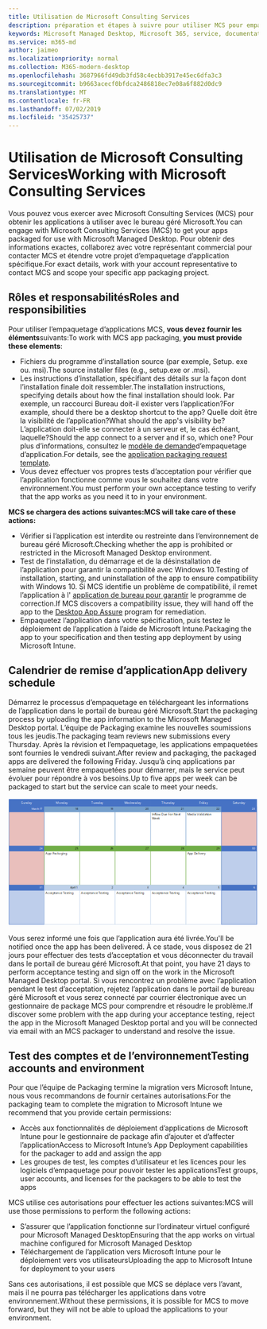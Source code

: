 ```yaml
---
title: Utilisation de Microsoft Consulting Services
description: préparation et étapes à suivre pour utiliser MCS pour empaqueter vos applications
keywords: Microsoft Managed Desktop, Microsoft 365, service, documentation, applications, MCS, Packaging
ms.service: m365-md
author: jaimeo
ms.localizationpriority: normal
ms.collection: M365-modern-desktop
ms.openlocfilehash: 3687966fd49db3fd58c4ecbb3917e45ec6dfa3c3
ms.sourcegitcommit: b9663acecf0bfdca2486818ec7e08a6f882d0dc9
ms.translationtype: MT
ms.contentlocale: fr-FR
ms.lasthandoff: 07/02/2019
ms.locfileid: "35425737"
---
```

# <a name="working-with-microsoft-consulting-services"></a><span data-ttu-id="b6324-104">Utilisation de Microsoft Consulting Services</span><span class="sxs-lookup"><span data-stu-id="b6324-104">Working with Microsoft Consulting Services</span></span>

<span data-ttu-id="b6324-105">Vous pouvez vous exercer avec Microsoft Consulting Services (MCS) pour obtenir les applications à utiliser avec le bureau géré Microsoft.</span><span class="sxs-lookup"><span data-stu-id="b6324-105">You can engage with Microsoft Consulting Services (MCS) to get your apps packaged for use with Microsoft Managed Desktop.</span></span> <span data-ttu-id="b6324-106">Pour obtenir des informations exactes, collaborez avec votre représentant commercial pour contacter MCS et étendre votre projet d’empaquetage d’application spécifique.</span><span class="sxs-lookup"><span data-stu-id="b6324-106">For exact details, work with your account representative to contact MCS and scope your specific app packaging project.</span></span>

## <a name="roles-and-responsibilities"></a><span data-ttu-id="b6324-107">Rôles et responsabilités</span><span class="sxs-lookup"><span data-stu-id="b6324-107">Roles and responsibilities</span></span>

<span data-ttu-id="b6324-108">Pour utiliser l’empaquetage d’applications MCS, **vous devez fournir les éléments**suivants:</span><span class="sxs-lookup"><span data-stu-id="b6324-108">To work with MCS app packaging, **you must provide these elements**:</span></span>

- <span data-ttu-id="b6324-109">Fichiers du programme d’installation source (par exemple, Setup. exe ou. msi).</span><span class="sxs-lookup"><span data-stu-id="b6324-109">The source installer files (e.g., setup.exe or .msi).</span></span>
- <span data-ttu-id="b6324-110">Les instructions d’installation, spécifiant des détails sur la façon dont l’installation finale doit ressembler.</span><span class="sxs-lookup"><span data-stu-id="b6324-110">The installation instructions, specifying details about how the final installation should look.</span></span> <span data-ttu-id="b6324-111">Par exemple, un raccourci Bureau doit-il exister vers l’application?</span><span class="sxs-lookup"><span data-stu-id="b6324-111">For example, should there be a desktop shortcut to the app?</span></span> <span data-ttu-id="b6324-112">Quelle doit être la visibilité de l’application?</span><span class="sxs-lookup"><span data-stu-id="b6324-112">What should the app's visibility be?</span></span> <span data-ttu-id="b6324-113">L’application doit-elle se connecter à un serveur et, le cas échéant, laquelle?</span><span class="sxs-lookup"><span data-stu-id="b6324-113">Should the app connect to a server and if so, which one?</span></span> <span data-ttu-id="b6324-114">Pour plus d’informations, consultez le [modèle de demande](https://github.com/MicrosoftDocs/microsoft-365-docs/raw/public/microsoft-365/managed-desktop/get-ready/downloads/app-packaging-template.docx)d’empaquetage d’application.</span><span class="sxs-lookup"><span data-stu-id="b6324-114">For details, see the [application packaging request template](https://github.com/MicrosoftDocs/microsoft-365-docs/raw/public/microsoft-365/managed-desktop/get-ready/downloads/app-packaging-template.docx).</span></span>
- <span data-ttu-id="b6324-115">Vous devez effectuer vos propres tests d’acceptation pour vérifier que l’application fonctionne comme vous le souhaitez dans votre environnement.</span><span class="sxs-lookup"><span data-stu-id="b6324-115">You must perform your own acceptance testing to verify that the app works as you need it to in your environment.</span></span>

<span data-ttu-id="b6324-116">**MCS se chargera des actions suivantes:**</span><span class="sxs-lookup"><span data-stu-id="b6324-116">**MCS will take care of these actions:**</span></span>

- <span data-ttu-id="b6324-117">Vérifier si l’application est interdite ou restreinte dans l’environnement de bureau géré Microsoft.</span><span class="sxs-lookup"><span data-stu-id="b6324-117">Checking whether the app is prohibited or restricted in the Microsoft Managed Desktop environment.</span></span>
- <span data-ttu-id="b6324-118">Test de l’installation, du démarrage et de la désinstallation de l’application pour garantir la compatibilité avec Windows 10.</span><span class="sxs-lookup"><span data-stu-id="b6324-118">Testing of installation, starting, and uninstallation of the app to ensure compatibility with Windows 10.</span></span> <span data-ttu-id="b6324-119">Si MCS identifie un problème de compatibilité, il remet l’application à l' [application de bureau pour garantir](https://docs.microsoft.com/fasttrack/win-10-desktop-app-assure) le programme de correction.</span><span class="sxs-lookup"><span data-stu-id="b6324-119">If MCS discovers a compatibility issue, they will hand off the app to the [Desktop App Assure](https://docs.microsoft.com/fasttrack/win-10-desktop-app-assure) program for remediation.</span></span>
- <span data-ttu-id="b6324-120">Empaquetez l’application dans votre spécification, puis testez le déploiement de l’application à l’aide de Microsoft Intune.</span><span class="sxs-lookup"><span data-stu-id="b6324-120">Packaging the app to your specification and then testing app deployment by using Microsoft Intune.</span></span>

## <a name="app-delivery-schedule"></a><span data-ttu-id="b6324-121">Calendrier de remise d’application</span><span class="sxs-lookup"><span data-stu-id="b6324-121">App delivery schedule</span></span>

<span data-ttu-id="b6324-122">Démarrez le processus d’empaquetage en téléchargeant les informations de l’application dans le portail de bureau géré Microsoft.</span><span class="sxs-lookup"><span data-stu-id="b6324-122">Start the packaging process by uploading the app information to the Microsoft Managed Desktop portal.</span></span> <span data-ttu-id="b6324-123">L’équipe de Packaging examine les nouvelles soumissions tous les jeudis.</span><span class="sxs-lookup"><span data-stu-id="b6324-123">The packaging team reviews new submissions every Thursday.</span></span> <span data-ttu-id="b6324-124">Après la révision et l’empaquetage, les applications empaquetées sont fournies le vendredi suivant.</span><span class="sxs-lookup"><span data-stu-id="b6324-124">After review and packaging, the packaged apps are delivered the following Friday.</span></span> <span data-ttu-id="b6324-125">Jusqu’à cinq applications par semaine peuvent être empaquetées pour démarrer, mais le service peut évoluer pour répondre à vos besoins.</span><span class="sxs-lookup"><span data-stu-id="b6324-125">Up to five apps per week can be packaged to start but the service can scale to meet your needs.</span></span>

![calendrier illustrant les dates de révision, d’empaquetage et de livraison de l’application](images/MCS-cal.png)

<span data-ttu-id="b6324-127">Vous serez informé une fois que l’application aura été livrée.</span><span class="sxs-lookup"><span data-stu-id="b6324-127">You'll be notified once the app has been delivered.</span></span> <span data-ttu-id="b6324-128">À ce stade, vous disposez de 21 jours pour effectuer des tests d’acceptation et vous déconnecter du travail dans le portail de bureau géré Microsoft.</span><span class="sxs-lookup"><span data-stu-id="b6324-128">At that point, you have 21 days to perform acceptance testing and sign off on the work in the Microsoft Managed Desktop portal.</span></span> <span data-ttu-id="b6324-129">Si vous rencontrez un problème avec l’application pendant le test d’acceptation, rejetez l’application dans le portail de bureau géré Microsoft et vous serez connecté par courrier électronique avec un gestionnaire de package MCS pour comprendre et résoudre le problème.</span><span class="sxs-lookup"><span data-stu-id="b6324-129">If discover some problem with the app during your acceptance testing, reject the app in the Microsoft Managed Desktop portal and you will be connected via email with an MCS packager to understand and resolve the issue.</span></span>

## <a name="testing-accounts-and-environment"></a><span data-ttu-id="b6324-130">Test des comptes et de l’environnement</span><span class="sxs-lookup"><span data-stu-id="b6324-130">Testing accounts and environment</span></span>

<span data-ttu-id="b6324-131">Pour que l’équipe de Packaging termine la migration vers Microsoft Intune, nous vous recommandons de fournir certaines autorisations:</span><span class="sxs-lookup"><span data-stu-id="b6324-131">For the packaging team to complete the migration to Microsoft Intune we recommend that you provide certain permissions:</span></span>
 
-   <span data-ttu-id="b6324-132">Accès aux fonctionnalités de déploiement d’applications de Microsoft Intune pour le gestionnaire de package afin d’ajouter et d’affecter l’application</span><span class="sxs-lookup"><span data-stu-id="b6324-132">Access to Microsoft Intune’s App Deployment capabilities for the packager to add and assign the app</span></span> 
-   <span data-ttu-id="b6324-133">Les groupes de test, les comptes d’utilisateur et les licences pour les logiciels d’empaquetage pour pouvoir tester les applications</span><span class="sxs-lookup"><span data-stu-id="b6324-133">Test groups, user accounts, and licenses for the packagers to be able to test the apps</span></span>

<span data-ttu-id="b6324-134">MCS utilise ces autorisations pour effectuer les actions suivantes:</span><span class="sxs-lookup"><span data-stu-id="b6324-134">MCS will use those permissions to perform the following actions:</span></span>
 
-   <span data-ttu-id="b6324-135">S’assurer que l’application fonctionne sur l’ordinateur virtuel configuré pour Microsoft Managed Desktop</span><span class="sxs-lookup"><span data-stu-id="b6324-135">Ensuring that the app works on virtual machine configured for Microsoft Managed Desktop</span></span>
-   <span data-ttu-id="b6324-136">Téléchargement de l’application vers Microsoft Intune pour le déploiement vers vos utilisateurs</span><span class="sxs-lookup"><span data-stu-id="b6324-136">Uploading the app to Microsoft Intune for deployment to your users</span></span>

<span data-ttu-id="b6324-137">Sans ces autorisations, il est possible que MCS se déplace vers l’avant, mais il ne pourra pas télécharger les applications dans votre environnement.</span><span class="sxs-lookup"><span data-stu-id="b6324-137">Without these permissions, it is possible for MCS to move forward, but they will not be able to upload the applications to your environment.</span></span>


